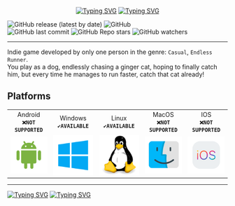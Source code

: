 <p align="center">
  <a href="https://git.io/typing-svg"><img src="https://readme-typing-svg.demolab.com?font=Slackey&size=80&duration=1500&pause=1000&color=FFFFFF&center=true&vCenter=true&repeat=false&width=700&height=100&lines=Dog+Jumper" alt="Typing SVG" /></a>
  <a href="https://git.io/typing-svg"><img src="https://readme-typing-svg.demolab.com?font=Slackey&duration=5000&pause=1000&color=A4A4A4FF&center=true&repeat=false&width=500&lines=Catch+that+cat+already!" alt="Typing SVG" /></a>
</p>

![GitHub release (latest by date)](https://img.shields.io/github/release/linkoffee/dog_jumper?style=for-the-badge&color=FFFFFF)
![GitHub](https://img.shields.io/github/license/linkoffee/dog_jumper?style=for-the-badge&color=FFFFFF)\
![GitHub last commit](https://img.shields.io/github/last-commit/linkoffee/dog_jumper?style=for-the-badge&color=FFFFFF)
![GitHub Repo stars](https://img.shields.io/github/stars/linkoffee/dog_jumper?style=for-the-badge&color=FFFFFF)
![GitHub watchers](https://img.shields.io/github/watchers/linkoffee/dog_jumper?style=for-the-badge&color=FFFFFF)

---

Indie game developed by only one person in the genre: `Casual`, `Endless Runner`.\
You play as a dog, endlessly chasing a ginger cat, hoping to finally catch him, but every time he manages to run faster, catch that cat already!

## Platforms
<table>
  <tr>
    <td align="center">Android<br><code><b>❌NOT SUPPORTED</b></code></td>
    <td align="center">Windows<br><code><b>✔️AVAILABLE</b></code></td>
    <td align="center">Linux<br><code><b>✔️AVAILABLE</b></code></td>
    <td align="center">MacOS<br><code><b>❌NOT SUPPORTED</b></code></td>
    <td align="center">IOS<br><code><b>❌NOT SUPPORTED</b></code></td>
  </tr>
  <tr>
    <td align="center"><img src="Docs/Svgs/android_logo.svg" alt="Android_Logo"></td>
    <td align="center"><img src="Docs/Svgs/windows_logo.svg" alt="Windows_Logo"></td>
    <td align="center"><img src="Docs/Svgs/linux_logo.svg" alt="Linux_Logo"></td>
    <td align="center"><img src="Docs/Svgs/macos_logo.svg" alt="macOS_Logo"></td>
    <td align="center"><img src="Docs/Svgs/ios_logo.svg" alt="IOS_Logo"></td>
  </tr>
</table>

---

[![Typing SVG](https://readme-typing-svg.demolab.com?font=Slackey&duration=1500&pause=1000&color=FFFFFF&vCenter=true&repeat=false&width=100&height=30&lines=Author%3A)](https://github.com/linkoffee)
[![Typing SVG](https://readme-typing-svg.demolab.com?font=Slackey&duration=1500&pause=1000&color=A4A4A4FF&vCenter=true&repeat=false&width=250&height=30&lines=Mikhail+Kopochinskiy)](https://github.com/linkoffee)
